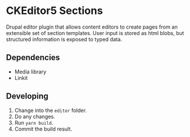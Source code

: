 # CKEditor5 Sections

Drupal editor plugin that allows content editors to create pages from an 
extensible set of section templates. User input is stored as html blobs, but
structured information is exposed to typed data.

## Dependencies

- Media library
- Linkit

## Developing

1. Change into the `editor` folder.
2. Do any changes.
3. Run `yarn build`.
4. Commit the build result.
